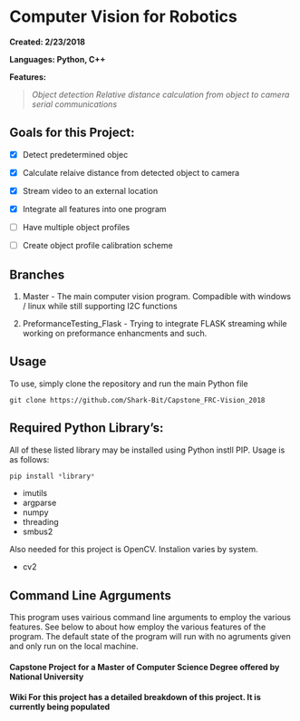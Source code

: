 # Computer Vision for Robotics


**Created: 2/23/2018**

**Languages: Python, C++** 

**Features:**
> _Object detection_
> _Relative distance calculation from object to camera_
> _serial communications_


## Goals for this Project:
- [x] Detect predetermined objec 
- [x] Calculate relaive distance from detected object to camera
- [x] Stream video to an external location
- [x] Integrate all features into one program
- [ ] Have multiple object profiles
- [ ] Create object profile calibration scheme


## Branches

1. Master - The main computer vision program. Compadible with windows / linux while still supporting I2C functions

2. PreformanceTesting_Flask - Trying to integrate FLASK streaming while working on preformance enhancments and such. 



## Usage
To use, simply clone the repository and run the main Python file
```
git clone https://github.com/Shark-Bit/Capstone_FRC-Vision_2018
```

## Required Python Library’s: 
All of these listed library may be installed using Python instll PIP. Usage is as follows:
```python
pip install *library*
```
- imutils
- argparse
- numpy
- threading
- smbus2

Also needed for this project is OpenCV. Instalion varies by system.

- cv2


## Command Line Agrguments
This program uses vairious command line arguments to employ the various features. See below to about how employ the various features of the program. The default state of the program will run with no agruments given and only run on the local machine.





#### Capstone Project for a Master of Computer Science Degree offered by National University
#### Wiki For this project has a detailed breakdown of this project. It is currently being populated
